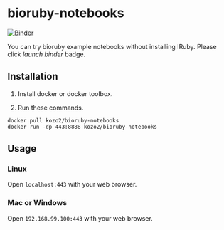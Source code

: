 # bioruby-notebooks
[![Binder](http://mybinder.org/badge.svg)](http://mybinder.org/repo/bioruby/bioruby-notebooks)

You can try bioruby example notebooks without installing IRuby. Please click *launch binder* badge.

## Installation

1. Install docker or docker toolbox.

2. Run these commands.

  ```
  docker pull kozo2/bioruby-notebooks
  docker run -dp 443:8888 kozo2/bioruby-notebooks
  ```

## Usage
### Linux
Open `localhost:443` with your web browser.

### Mac or Windows
Open `192.168.99.100:443` with your web browser.
